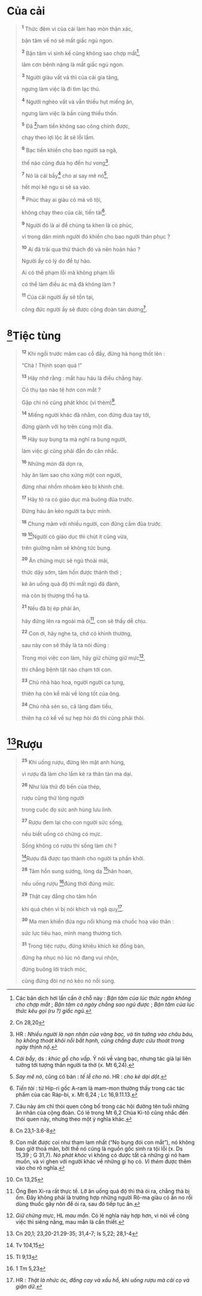# Của cải

> <sup><b>1</b></sup> Thức đêm vì của cải làm hao mòn thân xác,
>
> bận tâm về nó sẽ mất giấc ngủ ngon.
>
> <sup><b>2</b></sup> Bận tâm vì sinh kế cũng không sao chợp mắt[^1-7af0854d-4e64-4a2c-a938-e7dadc643db0],
>
> lâm cơn bệnh nặng là mất giấc ngủ ngon.
>
> <sup><b>3</b></sup> Người giàu vất vả thì của cải gia tăng,
>
> ngưng làm việc là đi tìm lạc thú.
>
> <sup><b>4</b></sup> Người nghèo vất vả vẫn thiếu hụt miếng ăn,
>
> ngưng làm việc là bần cùng thiếu thốn.
>
> <sup><b>5</b></sup> Đã [^1@-7af0854d-4e64-4a2c-a938-e7dadc643db0]ham tiền không sao công chính được,
>
> chạy theo lợi lộc ắt sẽ lỗi lầm.
>
> <sup><b>6</b></sup> Bạc tiền khiến cho bao người sa ngã,
>
> thế nào cũng đưa họ đến hư vong[^2-7af0854d-4e64-4a2c-a938-e7dadc643db0].
>
> <sup><b>7</b></sup> Nó là cái bẫy[^3-7af0854d-4e64-4a2c-a938-e7dadc643db0] cho ai say mê nó[^4-7af0854d-4e64-4a2c-a938-e7dadc643db0],
>
> hết mọi kẻ ngu si sẽ sa vào.
>
> <sup><b>8</b></sup> Phúc thay ai giàu có mà vô tội,
>
> không chạy theo của cải, tiền tài[^5-7af0854d-4e64-4a2c-a938-e7dadc643db0].
>
> <sup><b>9</b></sup> Người đó là ai để chúng ta khen là có phúc,
>
> vì trong dân mình người đó khiến cho bao người thán phục ?
>
> <sup><b>10</b></sup> Ai đã trải qua thử thách đó và nên hoàn hảo ?
>
> Người ấy có lý do để tự hào.
>
> Ai có thể phạm lỗi mà không phạm lỗi
>
> có thể làm điều ác mà đã không làm ?
>
> <sup><b>11</b></sup> Của cải người ấy sẽ tồn tại,
>
> công đức người ấy sẽ được cộng đoàn tán dương[^6-7af0854d-4e64-4a2c-a938-e7dadc643db0].

# [^2@-7af0854d-4e64-4a2c-a938-e7dadc643db0]Tiệc tùng

> <sup><b>12</b></sup> Khi ngồi trước mâm cao cỗ đầy, đừng hả họng thốt lên :
>
> “Chà ! Thịnh soạn quá !”
>
> <sup><b>13</b></sup> Hãy nhớ rằng : mắt hau háu là điều chẳng hay.
>
> Có thụ tạo nào tệ hơn con mắt ?
>
> Gặp chi nó cũng phát khóc (vì thèm)[^7-7af0854d-4e64-4a2c-a938-e7dadc643db0].
>
> <sup><b>14</b></sup> Miếng người khác đã nhằm, con đừng đưa tay tới,
>
> đừng giành với họ trên cùng một đĩa.
>
> <sup><b>15</b></sup> Hãy suy bụng ta mà nghĩ ra bụng người,
>
> làm việc gì cũng phải đắn đo cân nhắc.
>
> <sup><b>16</b></sup> Những món đã dọn ra,
>
> hãy ăn làm sao cho xứng một con người,
>
> đừng nhai nhồm nhoàm kẻo bị khinh chê.
>
> <sup><b>17</b></sup> Hãy tỏ ra có giáo dục mà buông đũa trước.
>
> Đừng háu ăn kẻo người ta bực mình.
>
> <sup><b>18</b></sup> Chung mâm với nhiều người, con đừng cầm đũa trước.
>
> <sup><b>19</b></sup> [^3@-7af0854d-4e64-4a2c-a938-e7dadc643db0]Người có giáo dục thì chút ít cũng vừa,
>
> trên giường nằm sẽ không tức bụng.
>
> <sup><b>20</b></sup> Ăn chừng mực sẽ ngủ thoải mái,
>
> thức dậy sớm, tâm hồn được thảnh thơi ;
>
> kẻ ăn uống quá độ thì mất ngủ đã đành,
>
> mà còn bị thượng thổ hạ tả.
>
> <sup><b>21</b></sup> Nếu đã bị ép phải ăn,
>
> hãy đứng lên ra ngoài mà ói[^8-7af0854d-4e64-4a2c-a938-e7dadc643db0], con sẽ thấy dễ chịu.
>
> <sup><b>22</b></sup> Con ơi, hãy nghe ta, chớ có khinh thường,
>
> sau này con sẽ thấy là ta nói đúng :
>
> Trong mọi việc con làm, hãy giữ chừng giữ mực[^9-7af0854d-4e64-4a2c-a938-e7dadc643db0],
>
> thì chẳng bệnh tật nào chạm tới con.
>
> <sup><b>23</b></sup> Chủ nhà hào hoa, người người ca tụng,
>
> thiên hạ còn kể mãi về lòng tốt của ông.
>
> <sup><b>24</b></sup> Chủ nhà sẻn so, cả làng đàm tiếu,
>
> thiên hạ có kể về sự hẹp hòi đó thì cũng phải thôi.

# [^4@-7af0854d-4e64-4a2c-a938-e7dadc643db0]Rượu

> <sup><b>25</b></sup> Khi uống rượu, đừng lên mặt anh hùng,
>
> vì rượu đã làm cho lắm kẻ ra thân tàn ma dại.
>
> <sup><b>26</b></sup> Như lửa thử độ bền của thép,
>
> rượu cũng thử lòng người
>
> trong cuộc đọ sức anh hùng lưu linh.
>
> <sup><b>27</b></sup> Rượu đem lại cho con người sức sống,
>
> nếu biết uống có chừng có mực.
>
> Sống không có rượu thì sống làm chi ?
>
> [^5@-7af0854d-4e64-4a2c-a938-e7dadc643db0]Rượu đã được tạo thành cho người ta phấn khởi.
>
> <sup><b>28</b></sup> Tâm hồn sung sướng, lòng dạ [^6@-7af0854d-4e64-4a2c-a938-e7dadc643db0]hân hoan,
>
> nếu uống rượu [^7@-7af0854d-4e64-4a2c-a938-e7dadc643db0]đúng thời đúng mức.
>
> <sup><b>29</b></sup> Thật cay đắng cho tâm hồn
>
> khi quá chén vì bị nói khích và ngã quỵ[^10-7af0854d-4e64-4a2c-a938-e7dadc643db0].
>
> <sup><b>30</b></sup> Ma men khiến đứa ngu nổi khùng mà chuốc hoạ vào thân :
>
> sức lực tiêu hao, mình mang thương tích.
>
> <sup><b>31</b></sup> Trong tiệc rượu, đừng khiêu khích kẻ đồng bàn,
>
> đừng hạ nhục nó lúc nó đang vui nhộn,
>
> đừng buông lời trách móc,
>
> cũng đừng đòi nợ nó kẻo nó nổi sùng.

[^1-7af0854d-4e64-4a2c-a938-e7dadc643db0]: Các bản dịch hơi lấn cấn ở chỗ này : _Bận tâm của lúc thức ngăn không cho chợp mắt_ ; _Bận tâm cả ngày chẳng sao ngủ được_ ; _Bận tâm của lúc thức kêu gọi (ru ?) giấc ngủ_.

[^2-7af0854d-4e64-4a2c-a938-e7dadc643db0]: HR : _Nhiều người là nạn nhân của vàng bạc, và tin tưởng vào châu báu, họ không thoát khỏi nỗi bất hạnh, cũng chẳng được cứu thoát trong ngày thịnh nộ_.

[^3-7af0854d-4e64-4a2c-a938-e7dadc643db0]: _Cái bẫy_, ds : _khúc gỗ cho vấp_. Ý nói về vàng bạc, nhưng tác giả lại liên tưởng tới tượng thần người ta thờ (x. Mt 6,24).

[^4-7af0854d-4e64-4a2c-a938-e7dadc643db0]: _Say mê nó_, cũng có bản : _tế lễ cho nó_. HR : _cho kẻ dại dột_.

[^5-7af0854d-4e64-4a2c-a938-e7dadc643db0]: _Tiền tài_ : từ Híp-ri gốc A-ram là mam-mon thường thấy trong các tác phẩm của các Ráp-bi, x. Mt 6,24 ; Lc 16,9.11.13.

[^6-7af0854d-4e64-4a2c-a938-e7dadc643db0]: Câu này ám chỉ thói quen công bố trong các hội đường tên tuổi những ân nhân của cộng đoàn. Có lẽ trong Mt 6,2 Chúa Ki-tô cũng nhắc đến thói quen này, nhưng theo một ý nghĩa khác.

[^7-7af0854d-4e64-4a2c-a938-e7dadc643db0]: Con mắt được coi như tham lam nhất (“No bụng đói con mắt”), nó không bao giờ thoả mãn, bởi thế nó cũng là nguồn gốc sinh ra tội lỗi (x. Ds 15,39 ; G 31,7). _Nó phát khóc_ vì không có được tất cả những gì nó ham muốn, và vì ghen với người khác về những gì họ có. _Vì thèm_ được thêm vào cho rõ nghĩa.

[^8-7af0854d-4e64-4a2c-a938-e7dadc643db0]: Ông Ben Xi-ra rất thực tế. Lỡ ăn uống quá độ thì thà ói ra, chẳng thà bị ốm. Đây không phải là trường hợp những người Rô-ma giàu có ăn no rồi dùng thuốc gây nôn để ói ra, sau đó tiếp tục ăn.

[^9-7af0854d-4e64-4a2c-a938-e7dadc643db0]: _Giữ chừng mực_, HL _mau mắn_. Có lẽ nghĩa này hợp hơn, vì nói về công việc thì siêng năng, mau mắn là cần thiết.

[^10-7af0854d-4e64-4a2c-a938-e7dadc643db0]: HR : _Thật là nhức óc, đắng cay và xấu hổ, khi uống rượu mà cãi cọ và giận dữ_.

[^1@-7af0854d-4e64-4a2c-a938-e7dadc643db0]: Cn 28,20

[^2@-7af0854d-4e64-4a2c-a938-e7dadc643db0]: Cn 23,1-3.6-8

[^3@-7af0854d-4e64-4a2c-a938-e7dadc643db0]: Cn 13,25

[^4@-7af0854d-4e64-4a2c-a938-e7dadc643db0]: Cn 20,1; 23,20-21.29-35; 31,4-7; Is 5,22; 28,1-4

[^5@-7af0854d-4e64-4a2c-a938-e7dadc643db0]: Tv 104,15

[^6@-7af0854d-4e64-4a2c-a938-e7dadc643db0]: Tl 9,13

[^7@-7af0854d-4e64-4a2c-a938-e7dadc643db0]: 1 Tm 5,23
